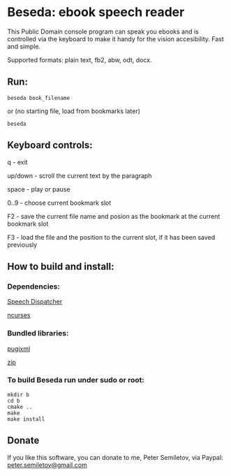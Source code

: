 # Beseda: ebook speech reader

This Public Domain console program can speak you ebooks and is controlled via the keyboard to make it handy for the vision accesibility. Fast and simple. 

Supported formats: plain text, fb2, abw, odt, docx. 

## Run:

```
beseda book_filename

```

or (no starting file, load from bookmarks later)


```
beseda

```


## Keyboard controls:

q - exit

up/down - scroll the current text by the paragraph

space - play or pause

0..9 - choose current bookmark slot

F2 - save the current file name and posion as the bookmark at the current bookmark slot

F3 - load the file and the position to the current slot, if it has been saved previously


## How to build and install:


### Dependencies:

[Speech Dispatcher](https://htmlpreview.github.io)

[ncurses](https://invisible-island.net/ncurses/)

### Bundled libraries:

[pugixml](https://pugixml.org)

[zip](https://github.com/kuba--/zip)


### To build Beseda run under sudo or root:

```
mkdir b
cd b
cmake ..
make
make install
```

## Donate

If you like this software, you can donate to me, Peter Semiletov, via Paypal: peter.semiletov@gmail.com



